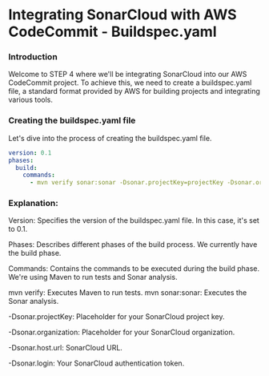 # Integrating SonarCloud with AWS CodeCommit - Buildspec.yaml
### Introduction
Welcome to STEP 4 where we'll be integrating SonarCloud into our AWS CodeCommit project. To achieve this, we need to create a buildspec.yaml file, a standard format provided by AWS for building projects and integrating various tools.

### Creating the buildspec.yaml file
Let's dive into the process of creating the buildspec.yaml file.

```yaml
version: 0.1
phases:
  build:
    commands:
      - mvn verify sonar:sonar -Dsonar.projectKey=projectKey -Dsonar.organization=projectOrg -Dsonar.host.url=https://sonarcloud.io -Dsonar.login=token 
```

### Explanation:
Version: Specifies the version of the buildspec.yaml file. In this case, it's set to 0.1.

Phases: Describes different phases of the build process. We currently have the build phase.

Commands: Contains the commands to be executed during the build phase. We're using Maven to run tests and Sonar analysis.

mvn verify: Executes Maven to run tests.
mvn sonar:sonar: Executes the Sonar analysis.

-Dsonar.projectKey: Placeholder for your SonarCloud project key.

-Dsonar.organization: Placeholder for your SonarCloud organization.

-Dsonar.host.url: SonarCloud URL.

-Dsonar.login: Your SonarCloud authentication token.
